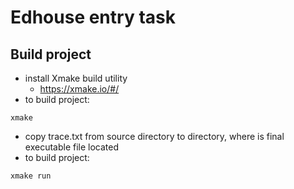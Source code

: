 # Edhouse entry task

## Build project
- install Xmake build utility
    - https://xmake.io/#/
- to build project:
```colsole
xmake
```
- copy trace.txt from source directory to directory, where is final executable file located
- to build project:
```colsole
xmake run
```